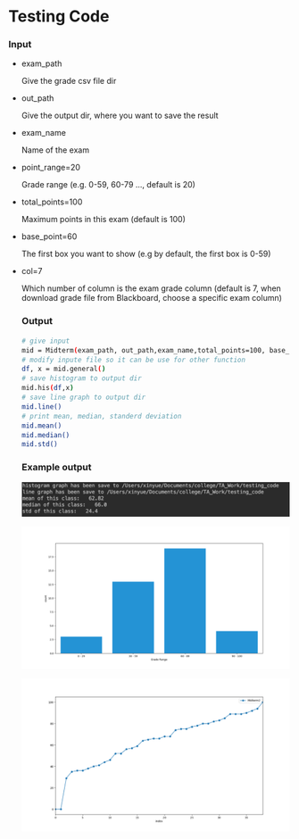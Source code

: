 # Testing Code

### Input

- exam_path

  Give the grade csv file dir

- out_path

  Give the output dir, where you want to save the result

- exam_name

  Name of the exam

- point_range=20
  
  Grade range (e.g. 0-59, 60-79 ...,  default is 20)

- total_points=100

  Maximum points in this exam (default is 100)

- base_point=60

  The first box you want to show (e.g by default, the first box is 0-59)

- col=7

  Which number of column is the exam grade column (default is 7, when download grade file from Blackboard, choose a specific exam column)
  
  ### Output
  
  ```bash
  # give input
  mid = Midterm(exam_path, out_path,exam_name,total_points=100, base_point=60, point_range=20)
  # modify inpute file so it can be use for other function
  df, x = mid.general()
  # save histogram to output dir
  mid.his(df,x)
  # save line graph to output dir
  mid.line()
  # print mean, median, standerd deviation
  mid.mean()
  mid.median()
  mid.std()
  ```
  
  ### Example output
  
  ![Output](/Testing/example.png)
  
  ![Histogram](/Testing/Midterm2_histgram.png)
  
  ![Line Graph](/Testing/Midterm2_line.png)
  
